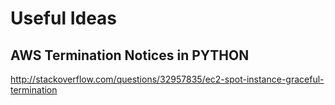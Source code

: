 # Useful Ideas

## AWS Termination Notices in PYTHON

http://stackoverflow.com/questions/32957835/ec2-spot-instance-graceful-termination
